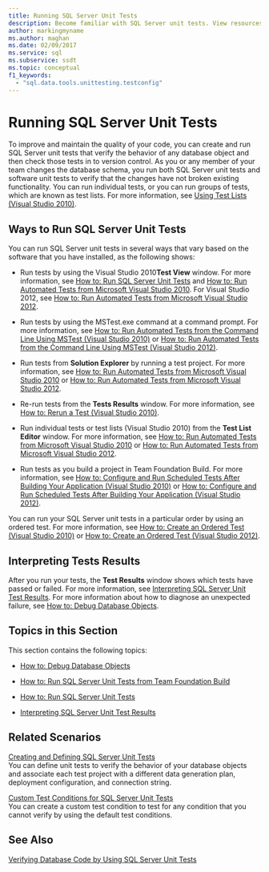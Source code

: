 ```yaml
---
title: Running SQL Server Unit Tests
description: Become familiar with SQL Server unit tests. View resources on creating tests, creating custom test conditions, running tests, and interpreting results.
author: markingmyname
ms.author: maghan
ms.date: 02/09/2017
ms.service: sql
ms.subservice: ssdt
ms.topic: conceptual
f1_keywords:
  - "sql.data.tools.unittesting.testconfig"
---
```


# Running SQL Server Unit Tests

To improve and maintain the quality of your code, you can create and run SQL Server unit tests that verify the behavior of any database object and then check those tests in to version control. As you or any member of your team changes the database schema, you run both SQL Server unit tests and software unit tests to verify that the changes have not broken existing functionality. You can run individual tests, or you can run groups of tests, which are known as test lists. For more information, see [Using Test Lists (Visual Studio 2010)](/previous-versions/visualstudio/visual-studio-2010/ms182461(v=vs.100)).  
  
## Ways to Run SQL Server Unit Tests  
You can run SQL Server unit tests in several ways that vary based on the software that you have installed, as the following shows:  
  
-   Run tests by using the Visual Studio 2010**Test View** window. For more information, see [How to: Run SQL Server Unit Tests](../ssdt/how-to-run-sql-server-unit-tests.md) and [How to: Run Automated Tests from Microsoft Visual Studio 2010](/previous-versions/visualstudio/visual-studio-2010/ms182470(v=vs.100)). For Visual Studio 2012, see [How to: Run Automated Tests from Microsoft Visual Studio 2012](/previous-versions/ms182470(v=vs.140)).  
  
-   Run tests by using the MSTest.exe command at a command prompt. For more information, see [How to: Run Automated Tests from the Command Line Using MSTest (Visual Studio 2010)](/previous-versions/visualstudio/visual-studio-2010/ms182487(v=vs.100)) or [How to: Run Automated Tests from the Command Line Using MSTest (Visual Studio 2012)](/previous-versions/ms182487(v=vs.140)).  
  
-   Run tests from **Solution Explorer** by running a test project. For more information, see [How to: Run Automated Tests from Microsoft Visual Studio 2010](/previous-versions/visualstudio/visual-studio-2010/ms182470(v=vs.100)) or [How to: Run Automated Tests from Microsoft Visual Studio 2012](/previous-versions/ms182470(v=vs.140)).  
  
-   Re-run tests from the **Tests Results** window. For more information, see [How to: Rerun a Test (Visual Studio 2010)](/previous-versions/visualstudio/visual-studio-2010/ms182472(v=vs.100)).  
  
-   Run individual tests or test lists (Visual Studio 2010) from the **Test List Editor** window. For more information, see [How to: Run Automated Tests from Microsoft Visual Studio 2010](/previous-versions/visualstudio/visual-studio-2010/ms182470(v=vs.100)) or [How to: Run Automated Tests from Microsoft Visual Studio 2012](/previous-versions/ms182470(v=vs.140)).  
  
-   Run tests as you build a project in Team Foundation Build. For more information, see [How to: Configure and Run Scheduled Tests After Building Your Application (Visual Studio 2010)](/previous-versions/visualstudio/visual-studio-2010/ms182465(v=vs.100)) or [How to: Configure and Run Scheduled Tests After Building Your Application (Visual Studio 2012)](/previous-versions/visualstudio/visual-studio-2012/ms182465(v=vs.110)).  
  
You can run your SQL Server unit tests in a particular order by using an ordered test. For more information, see [How to: Create an Ordered Test (Visual Studio 2010)](/previous-versions/visualstudio/visual-studio-2010/ms182631(v=vs.100)) or [How to: Create an Ordered Test (Visual Studio 2012)](/previous-versions/ms182631(v=vs.140)).  
  
## Interpreting Tests Results  
After you run your tests, the **Test Results** window shows which tests have passed or failed. For more information, see [Interpreting SQL Server Unit Test Results](../ssdt/interpreting-sql-server-unit-test-results.md). For more information about how to diagnose an unexpected failure, see [How to: Debug Database Objects](../ssdt/how-to-debug-database-objects.md).  
  
## Topics in this Section  
This section contains the following topics:  
  
-   [How to: Debug Database Objects](../ssdt/how-to-debug-database-objects.md)  
  
-   [How to: Run SQL Server Unit Tests from Team Foundation Build](../ssdt/how-to-run-sql-server-unit-tests-from-team-foundation-build.md)  
  
-   [How to: Run SQL Server Unit Tests](../ssdt/how-to-run-sql-server-unit-tests.md)  
  
-   [Interpreting SQL Server Unit Test Results](../ssdt/interpreting-sql-server-unit-test-results.md)  
  
## Related Scenarios  
[Creating and Defining SQL Server Unit Tests](../ssdt/creating-and-defining-sql-server-unit-tests.md)  
You can define unit tests to verify the behavior of your database objects and associate each test project with a different data generation plan, deployment configuration, and connection string.  
  
[Custom Test Conditions  for SQL Server Unit Tests](../ssdt/custom-test-conditions-for-sql-server-unit-tests.md)  
You can create a custom test condition to test for any condition that you cannot verify by using the default test conditions.  
  
## See Also  
[Verifying Database Code by Using SQL Server Unit Tests](../ssdt/verifying-database-code-by-using-sql-server-unit-tests.md)  

